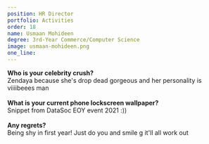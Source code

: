 ```yaml
---
position: HR Director
portfolio: Activities
order: 18
name: Usmaan Mohideen
degree: 3rd-Year Commerce/Computer Science
image: usmaan-mohideen.png
one_line:
---
```

**Who is your celebrity crush?**
<br>
Zendaya because she's drop dead gorgeous and her personality is viiiibeees man
<br><br>
**What is your current phone lockscreen wallpaper?**
<br>
Snippet from DataSoc EOY event 2021 :))
<br><br>
**Any regrets?**
<br>
Being shy in first year! Just do you and smile g it'll all work out
